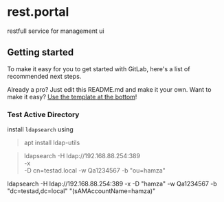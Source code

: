 # rest.portal

restfull service for management ui

## Getting started

To make it easy for you to get started with GitLab, here's a list of recommended next steps.

Already a pro? Just edit this README.md and make it your own. Want to make it easy?
[Use the template at the bottom](#editing-this-readme)!

### Test Active Directory

install `ldapsearch` using
> apt install ldap-utils

> ldapsearch -H ldap://192.168.88.254:389 \
> -x \
> -D cn=testad.local
> -w Qa1234567
> -b "ou=hamza"

ldapsearch -H ldap://192.168.88.254:389 -x -D "hamza" -w Qa1234567 -b "dc=testad,dc=local" "(sAMAccountName=hamza)"
